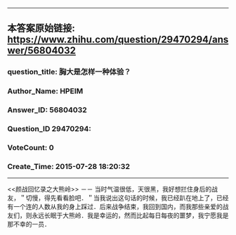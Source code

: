 ----------------------------------------
## 本答案原始链接: https://www.zhihu.com/question/29470294/answer/56804032
### question_title: 胸大是怎样一种体验？
### Author_Name: HPEIM
### Answer_ID: 56804032
### Question_ID 29470294: 
### VoteCount: 0
### Create_Time: 2015-07-28 18:20:32
----------------------------------------
&lt;&lt;颜战回忆录之大熊岭&gt;&gt; －－
当时气温很低，天很黑，我好想拦住身后的战友，＂切慢，得先看看脸吧．＂当我说出这句话的时候，我已经趴在地上了，已经有一个连的人数从我的身上踩过．后来战争结束，我回到国内，而我那些亲爱的战友们，则永远长眠于大熊岭．我是幸运的，然而比起每日每夜的噩梦，我宁愿我是那不幸的一员．

